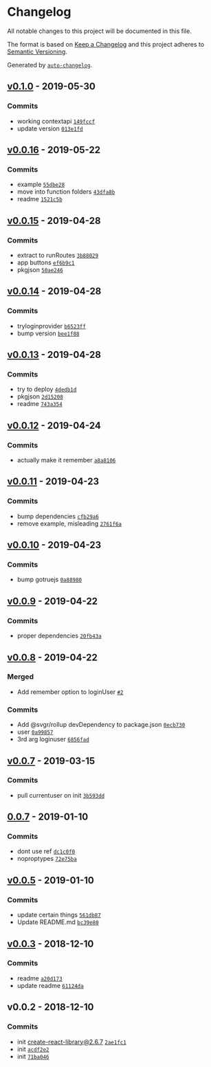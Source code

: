 # Changelog

All notable changes to this project will be documented in this file.

The format is based on [Keep a Changelog](http://keepachangelog.com/en/1.0.0/)
and this project adheres to [Semantic Versioning](http://semver.org/spec/v2.0.0.html).

Generated by [`auto-changelog`](https://github.com/CookPete/auto-changelog).

## [v0.1.0](https://github.com/sw-yx/react-netlify-identity/compare/v0.0.16...v0.1.0) - 2019-05-30

### Commits

- working contextapi [`149fccf`](https://github.com/sw-yx/react-netlify-identity/commit/149fccf91317ffade6b5468c19cdfcc333cf245d)
- update version [`013e1fd`](https://github.com/sw-yx/react-netlify-identity/commit/013e1fdf8fe2a74c5844af5b87221d224e51f3be)

## [v0.0.16](https://github.com/sw-yx/react-netlify-identity/compare/v0.0.15...v0.0.16) - 2019-05-22

### Commits

- example [`55dbe28`](https://github.com/sw-yx/react-netlify-identity/commit/55dbe287bdd10f288489fac9820abf3cbdd06c52)
- move into function folders [`43dfa8b`](https://github.com/sw-yx/react-netlify-identity/commit/43dfa8b81c80db0f292c71fb65f685b9a0d7594e)
- readme [`1521c5b`](https://github.com/sw-yx/react-netlify-identity/commit/1521c5b1b9843ce1cc1c82aec9d9c2e818599f38)

## [v0.0.15](https://github.com/sw-yx/react-netlify-identity/compare/v0.0.14...v0.0.15) - 2019-04-28

### Commits

- extract to runRoutes [`3b88029`](https://github.com/sw-yx/react-netlify-identity/commit/3b88029ac98ea6874135569f21f4605a2263564d)
- app buttons [`ef6b9c1`](https://github.com/sw-yx/react-netlify-identity/commit/ef6b9c16ad029498935d9d4e24428d2212b5a1b6)
- pkgjson [`50ae246`](https://github.com/sw-yx/react-netlify-identity/commit/50ae2462e80195234b2813a24e946deda996d20d)

## [v0.0.14](https://github.com/sw-yx/react-netlify-identity/compare/v0.0.13...v0.0.14) - 2019-04-28

### Commits

- tryloginprovider [`b6523ff`](https://github.com/sw-yx/react-netlify-identity/commit/b6523ff6cac9d1d09e549bc21055d32a1e6a1f29)
- bump version [`bee1f88`](https://github.com/sw-yx/react-netlify-identity/commit/bee1f888037ab22265874b7398e2dc051b9eb3b1)

## [v0.0.13](https://github.com/sw-yx/react-netlify-identity/compare/v0.0.12...v0.0.13) - 2019-04-28

### Commits

- try to deploy [`4dedb1d`](https://github.com/sw-yx/react-netlify-identity/commit/4dedb1d74115413946cdeda613f29b9c7c76bbb6)
- pkgjson [`2d15208`](https://github.com/sw-yx/react-netlify-identity/commit/2d1520885fdc7c17eeef9587ce01f5964678dbe9)
- readme [`743a354`](https://github.com/sw-yx/react-netlify-identity/commit/743a3548b2a3b0f927b60bb76928b96b4db2c022)

## [v0.0.12](https://github.com/sw-yx/react-netlify-identity/compare/v0.0.11...v0.0.12) - 2019-04-24

### Commits

- actually make it remember [`a8a8106`](https://github.com/sw-yx/react-netlify-identity/commit/a8a8106c9317228848c349487b8626040bc5ebf0)

## [v0.0.11](https://github.com/sw-yx/react-netlify-identity/compare/v0.0.10...v0.0.11) - 2019-04-23

### Commits

- bump dependencies [`cfb29a6`](https://github.com/sw-yx/react-netlify-identity/commit/cfb29a6af608a3bdae412ce43d73fa5a54db7e86)
- remove example, misleading [`2761f6a`](https://github.com/sw-yx/react-netlify-identity/commit/2761f6a931889d1b23fe0ad10e157e8b08c6d2e0)

## [v0.0.10](https://github.com/sw-yx/react-netlify-identity/compare/v0.0.9...v0.0.10) - 2019-04-23

### Commits

- bump gotruejs [`0a88980`](https://github.com/sw-yx/react-netlify-identity/commit/0a88980df1b347565b0f9e772288e66a03e6eea1)

## [v0.0.9](https://github.com/sw-yx/react-netlify-identity/compare/v0.0.8...v0.0.9) - 2019-04-22

### Commits

- proper dependencies [`20fb43a`](https://github.com/sw-yx/react-netlify-identity/commit/20fb43a75dde9e81afef7bf6c008c5ce5fa5c8c3)

## [v0.0.8](https://github.com/sw-yx/react-netlify-identity/compare/v0.0.7...v0.0.8) - 2019-04-22

### Merged

- Add remember option to loginUser [`#2`](https://github.com/sw-yx/react-netlify-identity/pull/2)

### Commits

- Add @svgr/rollup devDependency to package.json [`0ecb730`](https://github.com/sw-yx/react-netlify-identity/commit/0ecb730a6601d477ed6018f99aa8a2b840a6fa1c)
- user [`0a99857`](https://github.com/sw-yx/react-netlify-identity/commit/0a998577cca36567c0d5bf8a280b600b6894d9b8)
- 3rd arg loginuser [`6856fad`](https://github.com/sw-yx/react-netlify-identity/commit/6856fad19c87bb989771a218ac6d061052a335bb)

## [v0.0.7](https://github.com/sw-yx/react-netlify-identity/compare/0.0.7...v0.0.7) - 2019-03-15

### Commits

- pull currentuser on init [`3b593dd`](https://github.com/sw-yx/react-netlify-identity/commit/3b593dded394462ca2679fcfc57baa31d450b2e2)

## [0.0.7](https://github.com/sw-yx/react-netlify-identity/compare/v0.0.5...0.0.7) - 2019-01-10

### Commits

- dont use ref [`dc1c0f0`](https://github.com/sw-yx/react-netlify-identity/commit/dc1c0f093cf07df182444e1e4962bebcfbf2e0e2)
- noproptypes [`72e75ba`](https://github.com/sw-yx/react-netlify-identity/commit/72e75bacdd055fee1ef7b1dcf2440650be13c2e5)

## [v0.0.5](https://github.com/sw-yx/react-netlify-identity/compare/v0.0.3...v0.0.5) - 2019-01-10

### Commits

- update certain things [`561db87`](https://github.com/sw-yx/react-netlify-identity/commit/561db8766f75d130dc64ca3f52e0a313b7dd3119)
- Update README.md [`bc39e80`](https://github.com/sw-yx/react-netlify-identity/commit/bc39e80f587bd6fbeddd9d6e2c52262ef5b2992b)

## [v0.0.3](https://github.com/sw-yx/react-netlify-identity/compare/v0.0.2...v0.0.3) - 2018-12-10

### Commits

- readme [`a20d173`](https://github.com/sw-yx/react-netlify-identity/commit/a20d173ab4a7f00d905ee9a68091913924da1e91)
- update readme [`61124da`](https://github.com/sw-yx/react-netlify-identity/commit/61124da98761c5d765d5ddc1c0ecbbcd957e9c4b)

## v0.0.2 - 2018-12-10

### Commits

- init create-react-library@2.6.7 [`2ae1fc1`](https://github.com/sw-yx/react-netlify-identity/commit/2ae1fc1b5bd3d868a05bbea02c8611699714abf8)
- init [`acdf2e2`](https://github.com/sw-yx/react-netlify-identity/commit/acdf2e29850e6c6a18ac1c33ae3aa373cd878e9e)
- init [`71ba046`](https://github.com/sw-yx/react-netlify-identity/commit/71ba046d3320807cb411dd270973cd9481bd7486)
